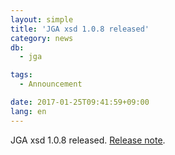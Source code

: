 ```yaml
---
layout: simple
title: 'JGA xsd 1.0.8 released'
category: news
db:
  - jga

tags:
  - Announcement

date: 2017-01-25T09:41:59+09:00
lang: en
---
```


<p>JGA xsd 1.0.8 released. <a href="https://github.com/ddbj/pub/">Release note</a>.</p>
